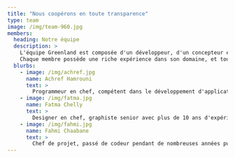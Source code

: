 ```yaml
---
title: "Nous coopérons en toute transparence"
type: team
image: /img/team-960.jpg
members:
  heading: Notre équipe
  description: >
    L'équipe Greenland est composée d'un développeur, d'un concepteur et d'un chef de projet/produit. 
    Chaque membre possède une riche expérience dans son domaine, et tous sont des vétérans pour assumer la responsabilité de chaque partie d'un projet.
  blurbs:
    - image: /img/achref.jpg
      name: Achref Hamrouni
      text: >
        Programmeur en chef, compétent dans le développement d'applications front-end/mobiles, a une bonne idée des détails de l'interface utilisateur, les avantages techniques incluent javascript/nodejs/typescript/css.
    - image: /img/fatma.jpg
      name: Fatma Chelly
      text: >
        Designer en chef, graphiste senior avec plus de 10 ans d'expérience dans l'interface utilisateur de logiciels de l'industrie, le magazine, la publicité, la conception d'emballages.
    - image: /img/fahmi.jpg
      name: Fahmi Chaabane
      text: >
        Chef de projet, passé de codeur pendant de nombreuses années puis devenu chef de projet, il est la personne la plus bavarde et la plus créative de notre équipe.
---
```

